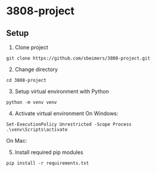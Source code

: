 # 3808-project

## Setup
1. Clone project

`git clone https://github.com/sbeimers/3808-project.git`

2. Change directory

`cd 3808-project`

3. Setup virtual environment with Python

`python -m venv venv`

4. Activate virtual environment
On Windows:

```
Set-ExecutionPolicy Unrestricted -Scope Process
.\venv\Scripts\activate
```

On Mac:

5. Install required pip modules

`pip install -r requirements.txt`